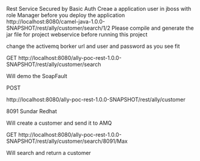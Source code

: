 Rest Service Secured by Basic Auth
Creae a application user in jboss with role Manager before you deploy the application
http://localhost:8080/camel-java-1.0.0-SNAPSHOT/rest/ally/customer/search/1/2
Please compile and generate the jar file for project webservice before running this project


change the activemq borker url and user and password as you see fit

GET 
http://localhost:8080/ally-poc-rest-1.0.0-SNAPSHOT/rest/ally/customer/search

Will demo the SoapFault

POST

http://localhost:8080/ally-poc-rest-1.0.0-SNAPSHOT/rest/ally/customer


<customer>
<customerId>8091</customerId>
<customerName>Sundar</customerName>
<companyName>Redhat</companyName>
</customer>

Will create a customer and send it to AMQ

GET
http://localhost:8080/ally-poc-rest-1.0.0-SNAPSHOT/rest/ally/customer/search/8091/Max

Will search and return a customer

